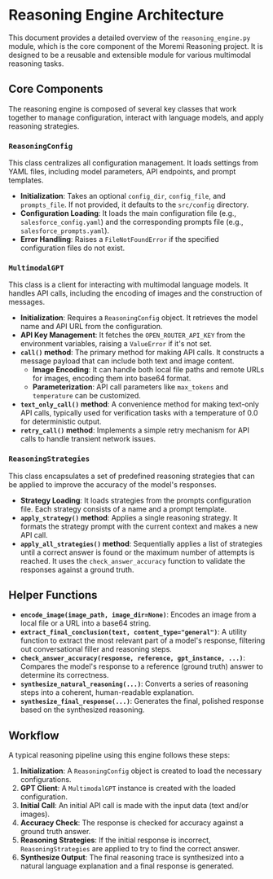 # Reasoning Engine Architecture

This document provides a detailed overview of the `reasoning_engine.py` module, which is the core component of the Moremi Reasoning project. It is designed to be a reusable and extensible module for various multimodal reasoning tasks.

## Core Components

The reasoning engine is composed of several key classes that work together to manage configuration, interact with language models, and apply reasoning strategies.

### `ReasoningConfig`

This class centralizes all configuration management. It loads settings from YAML files, including model parameters, API endpoints, and prompt templates.

-   **Initialization**: Takes an optional `config_dir`, `config_file`, and `prompts_file`. If not provided, it defaults to the `src/config` directory.
-   **Configuration Loading**: It loads the main configuration file (e.g., `salesforce_config.yaml`) and the corresponding prompts file (e.g., `salesforce_prompts.yaml`).
-   **Error Handling**: Raises a `FileNotFoundError` if the specified configuration files do not exist.

### `MultimodalGPT`

This class is a client for interacting with multimodal language models. It handles API calls, including the encoding of images and the construction of messages.

-   **Initialization**: Requires a `ReasoningConfig` object. It retrieves the model name and API URL from the configuration.
-   **API Key Management**: It fetches the `OPEN_ROUTER_API_KEY` from the environment variables, raising a `ValueError` if it's not set.
-   **`call()` method**: The primary method for making API calls. It constructs a message payload that can include both text and image content.
    -   **Image Encoding**: It can handle both local file paths and remote URLs for images, encoding them into base64 format.
    -   **Parameterization**: API call parameters like `max_tokens` and `temperature` can be customized.
-   **`text_only_call()` method**: A convenience method for making text-only API calls, typically used for verification tasks with a temperature of 0.0 for deterministic output.
-   **`retry_call()` method**: Implements a simple retry mechanism for API calls to handle transient network issues.

### `ReasoningStrategies`

This class encapsulates a set of predefined reasoning strategies that can be applied to improve the accuracy of the model's responses.

-   **Strategy Loading**: It loads strategies from the prompts configuration file. Each strategy consists of a name and a prompt template.
-   **`apply_strategy()` method**: Applies a single reasoning strategy. It formats the strategy prompt with the current context and makes a new API call.
-   **`apply_all_strategies()` method**: Sequentially applies a list of strategies until a correct answer is found or the maximum number of attempts is reached. It uses the `check_answer_accuracy` function to validate the responses against a ground truth.

## Helper Functions

-   **`encode_image(image_path, image_dir=None)`**: Encodes an image from a local file or a URL into a base64 string.
-   **`extract_final_conclusion(text, content_type="general")`**: A utility function to extract the most relevant part of a model's response, filtering out conversational filler and reasoning steps.
-   **`check_answer_accuracy(response, reference, gpt_instance, ...)`**: Compares the model's response to a reference (ground truth) answer to determine its correctness.
-   **`synthesize_natural_reasoning(...)`**: Converts a series of reasoning steps into a coherent, human-readable explanation.
-   **`synthesize_final_response(...)`**: Generates the final, polished response based on the synthesized reasoning.

## Workflow

A typical reasoning pipeline using this engine follows these steps:

1.  **Initialization**: A `ReasoningConfig` object is created to load the necessary configurations.
2.  **GPT Client**: A `MultimodalGPT` instance is created with the loaded configuration.
3.  **Initial Call**: An initial API call is made with the input data (text and/or images).
4.  **Accuracy Check**: The response is checked for accuracy against a ground truth answer.
5.  **Reasoning Strategies**: If the initial response is incorrect, `ReasoningStrategies` are applied to try to find the correct answer.
6.  **Synthesize Output**: The final reasoning trace is synthesized into a natural language explanation and a final response is generated.
